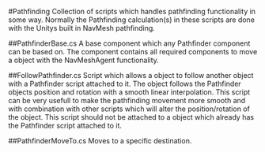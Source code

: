 #Pathfinding
Collection of scripts which handles pathfinding functionality in some way.
Normally the Pathfinding calculation(s) in these scripts are done with the Unitys built in NavMesh pathfinding.

##PathfinderBase.cs
A base component which any Pathfinder component can be based on.
The component contains all required components to move a object with the NavMeshAgent functionality.

##FollowPathfinder.cs
Script which allows a object to follow another object with a Pathfinder script attached to it.
The object follows the Pathfinder objects position and rotation with a smooth linear interpolation.
This script can be very usefull to make the pathfinding movement more smooth and with combination with
other scripts which will alter the position/rotation of the object. This script should not be attached to a
object which already has the Pathfinder script attached to it.

##PathfinderMoveTo.cs
Moves to a specific destination.
